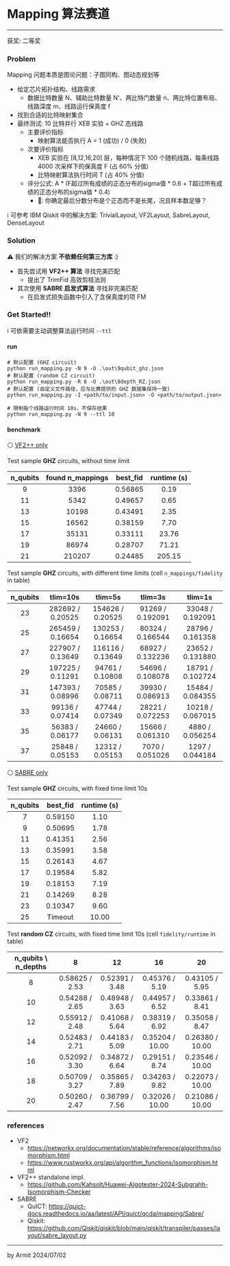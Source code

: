 # Mapping 算法赛道

----

获奖: 二等奖

### Problem

Mapping 问题本质是图论问题：子图同构、图动态规划等

- 给定芯片拓扑结构、线路需求
  - 数据比特数量 N、辅助比特数量 N'、两比特门数量 n、两比特位置布局、线路深度 m、线路运行保真度 f
- 找到合适的比特映射集合
- 最终测试: 10 比特并行 XEB 实验 + GHZ 态线路
  - 主要评价指标 
    - 映射算法能否执行 A = 1 (成功) / 0 (失败)
  - 次要评价指标
    - XEB 实验在 [8,12,16,20] 层，每种情况下 100 个随机线路，每条线路 4000 次采样下的保真度 F (占 60% 分值)
    - 比特映射算法执行时间 T (占 40% 分值)
  - 评分公式: A * (F超过所有成绩的正态分布的sigma值 * 0.6 + T超过所有成绩的正态分布的sigma值 * 0.4)
    - 🤔: 你确定最后分数分布是个正态而不是长尾，况且样本数足够？

ℹ 可参考 IBM Qiskit 中的解决方案: TrivialLayout, VF2Layout, SabreLayout, DenseLayout


### Solution

⚠ 我们的解决方案 **不依赖任何第三方库** :)

- 首先尝试用 **VF2++ 算法** 寻找完美匹配
  - 提出了 TrimFid 高效剪枝法则
- 其次使用 **SABRE 启发式算法** 寻找非完美匹配
  - 在启发式损失函数中引入了含保真度的项 FM


### Get Started!!

ℹ 可依需要主动调整算法运行时间 `--ttl`

#### run

```shell
# 默认配置 (GHZ circuit)
python run_mapping.py -N 9 -O .\out\9qubit_ghz.json
# 默认配置 (random CZ circuit)
python run_mapping.py -R 8 -O .\out\8depth_RZ.json
# 默认配置 (自定义文件路径，应与比赛提供的 GHZ 数据集保持一致)
python run_mapping.py -I <path/to/input.json> -O <path/to/output.json>

# 限制每个线路运行时间 10s，不保存结果
python run_mapping.py -N 9 --ttl 10
```

#### benchmark

⚪ [VF2++ only](./run_mapping_vf2pp.py)

Test sample **GHZ** circuits, without time limit

| n_qubits | found n_mappings | best_fid | runtime (s) |
| :-: | :-: | :-: | :-: |
|  9 |   3396 | 0.56865 |   0.19 |
| 11 |   5342 | 0.49657 |   0.65 |
| 13 |  10198 | 0.43491 |   2.35 |
| 15 |  16562 | 0.38159 |   7.70 |
| 17 |  35131 | 0.33111 |  23.76 |
| 19 |  86974 | 0.28707 |  71.21 |
| 21 | 210207 | 0.24485 | 205.15 |

Test sample **GHZ** circuits, with different time limits (cell `n_mappings/fidelity` in table)

| n_qubits | tlim=10s | tlim=5s | tlim=3s | tlim=1s |
| :-: | :-: | :-: | :-: | :-: |
| 23 | 282692 / 0.20525 | 154626 / 0.20525 | 91269 / 0.192091 | 33048 / 0.192091 |
| 25 | 265459 / 0.16654 | 130253 / 0.16654 | 80324 / 0.166544 | 28796 / 0.161358 |
| 27 | 227907 / 0.13649 | 116116 / 0.13649 | 68927 / 0.132236 | 23652 / 0.131880 |
| 29 | 197225 / 0.11291 |  94761 / 0.10808 | 54696 / 0.108078 | 18791 / 0.102724 |
| 31 | 147393 / 0.08996 |  70585 / 0.08711 | 39930 / 0.086913 | 15484 / 0.084355 |
| 33 |  99136 / 0.07414 |  47744 / 0.07349 | 28221 / 0.072253 | 10218 / 0.067015 |
| 35 |  56383 / 0.06177 |  24660 / 0.06131 | 15666 / 0.061310 |  4880 / 0.056254 |
| 37 |  25848 / 0.05153 |  12312 / 0.05153 |  7070 / 0.051026 |  1297 / 0.044184 |

⚪ [SABRE only](./run_mapping_sabre.py)

Test sample **GHZ** circuits, with fixed time limit 10s

| n_qubits | best_fid | runtime (s) |
| :-: | :-: | :-: |
|  7 | 0.59150 |  1.10 |
|  9 | 0.50695 |  1.78 |
| 11 | 0.41351 |  2.56 |
| 13 | 0.35991 |  3.58 |
| 15 | 0.26143 |  4.67 |
| 17 | 0.19584 |  5.82 |
| 19 | 0.18153 |  7.19 |
| 21 | 0.14269 |  8.28 |
| 23 | 0.10347 |  9.60 |
| 25 | Timeout | 10.00 |

Test **random CZ** circuits, with fixed time limit 10s (cell `fidelity/runtime` in table)

| n_qubits \ n_depths | 8 | 12 | 16 | 20 |
| :-: | :-: | :-: | :-: | :-: |
|  8 | 0.58625 / 2.53 | 0.52391 / 3.48 | 0.45376 /  5.19 | 0.43105 /  5.95 |
| 10 | 0.54288 / 2.65 | 0.48948 / 3.63 | 0.44957 /  6.52 | 0.33861 /  8.41 |
| 12 | 0.55912 / 2.48 | 0.41068 / 5.64 | 0.38319 /  6.92 | 0.35058 /  8.47 |
| 14 | 0.52483 / 2.71 | 0.44183 / 5.09 | 0.35204 / 10.00 | 0.26380 / 10.00 |
| 16 | 0.52092 / 3.30 | 0.34872 / 6.64 | 0.29151 /  8.74 | 0.23546 / 10.00 |
| 18 | 0.50709 / 3.27 | 0.35865 / 7.89 | 0.34263 /  9.82 | 0.22073 / 10.00 |
| 20 | 0.50260 / 2.47 | 0.36799 / 7.56 | 0.32026 / 10.00 | 0.21086 / 10.00 |


### references

- VF2
  - https://networkx.org/documentation/stable/reference/algorithms/isomorphism.html
  - https://www.rustworkx.org/api/algorithm_functions/isomorphism.html
- VF2++ standalone impl.
  - https://github.com/Kahsolt/Huawei-Algotester-2024-Subgrahh-Isomorphism-Checker
- SABRE
  - QuICT: https://quict-docs.readthedocs.io/aa/latest/API/quict/qcda/mapping/Sabre/
  - Qiskit: https://github.com/Qiskit/qiskit/blob/main/qiskit/transpiler/passes/layout/sabre_layout.py

----
by Armit
2024/07/02 
